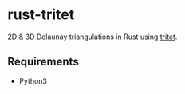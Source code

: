 # rust-tritet

2D & 3D Delaunay triangulations in Rust using [tritet].

## Requirements

- Python3

[tritet]: https://docs.rs/tritet/latest/tritet/
